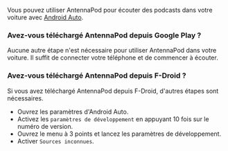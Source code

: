 Vous pouvez utiliser AntennaPod pour écouter des podcasts dans votre voiture avec
[Android Auto](https://www.android.com/auto/).

### Avez-vous téléchargé AntennaPod depuis **Google Play** ?

Aucune autre étape n'est nécessaire pour utiliser AntennaPod dans votre voiture.
Il suffit de connecter votre téléphone et de commencer à écouter.

### Avez-vous téléchargé AntennaPod depuis **F-Droid** ?

Si vous avez téléchargé AntennaPod depuis F-Droid, d'autres étapes sont
nécessaires.

- Ouvrez les paramètres d'Android Auto.
- Activez les `paramètres de développement` en appuyant 10 fois sur le numéro de
version.
- Ouvrez le menu à 3 points et lancez les paramètres de développement.
- Activer `Sources inconnues`.
